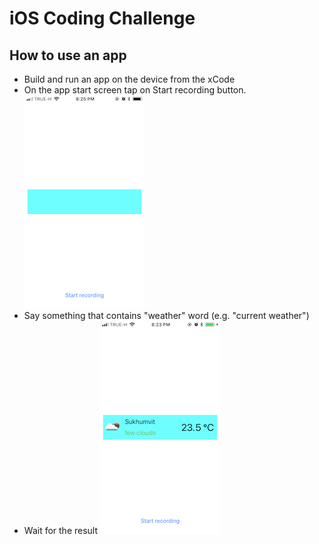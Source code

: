 # iOS Coding Challenge
## How to use an app
- Build and run an app on the device from the xCode
- On the app start screen tap on Start recording button.
![start page](Start_page.PNG)
- Say something that contains "weather" word (e.g. "current weather")
- Wait for the result
![result](Weather_result.PNG)
